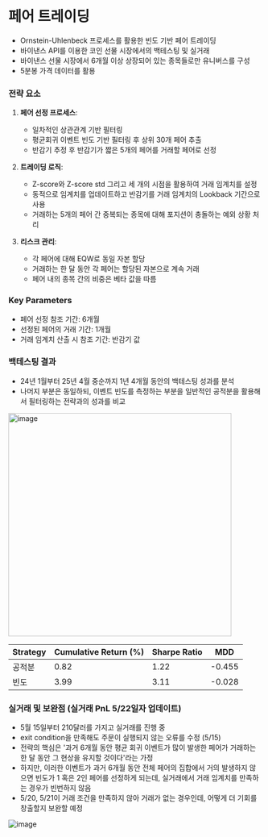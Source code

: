 # 페어 트레이딩
- Ornstein-Uhlenbeck 프로세스를 활용한 빈도 기반 페어 트레이딩
- 바이낸스 API를 이용한 코인 선물 시장에서의 백테스팅 및 실거래
- 바이낸스 선물 시장에서 6개월 이상 상장되어 있는 종목들로만 유니버스를 구성
- 5분봉 가격 데이터를 활용

### 전략 요소

1. **페어 선정 프로세스**:
   - 일차적인 상관관계 기반 필터링
   - 평균회귀 이벤트 빈도 기반 필터링 후 상위 30개 페어 추출
   - 반감기 추정 후 반감기가 짧은 5개의 페어를 거래할 페어로 선정

2. **트레이딩 로직**:
   - Z-score와 Z-score std 그리고 세 개의 시점을 활용하여 거래 임계치를 설정
   - 동적으로 임계치를 업데이트하고 반감기를 거래 임계치의 Lookback 기간으로 사용
   - 거래하는 5개의 페어 간 중복되는 종목에 대해 포지션이 충돌하는 예외 상황 처리

3. **리스크 관리**:
   - 각 페어에 대해 EQW로 동일 자본 할당
   - 거래하는 한 달 동안 각 페어는 할당된 자본으로 계속 거래
   - 페어 내의 종목 간의 비중은 베타 값을 따름

### Key Parameters
- 페어 선정 참조 기간: 6개월
- 선정된 페어의 거래 기간: 1개월
- 거래 임계치 산출 시 참조 기간: 반감기 값

### 백테스팅 결과
- 24년 1월부터 25년 4월 중순까지 1년 4개월 동안의 백테스팅 성과를 분석
- 나머지 부분은 동일하되, 이벤트 빈도를 측정하는 부분을 일반적인 공적분을 활용해서 필터링하는 전략과의 성과를 비교

<img width="443" alt="image" src="https://github.com/user-attachments/assets/ba8b4ea2-5368-4f59-9587-78ab33a613f8" />

| Strategy | Cumulative Return (%) | Sharpe Ratio | MDD |
|----------|-----------------------|--------------|-----|
|   공적분   |          0.82  | 1.22 | -0.455
|    빈도   | 3.99  | 3.11 | -0.028

### 실거래 및 보완점 (실거래 PnL 5/22일자 업데이트)
- 5월 15일부터 210달러를 가지고 실거래를 진행 중
- exit condition을 만족해도 주문이 실행되지 않는 오류를 수정 (5/15)
- 전략의 핵심은 '과거 6개월 동안 평균 회귀 이벤트가 많이 발생한 페어가 거래하는 한 달 동안 그 현상을 유지할 것이다'라는 가정
- 하지만, 이러한 이벤트가 과거 6개월 동안 전체 페어의 집합에서 거의 발생하지 않으면 빈도가 1 혹은 2인 페어를 선정하게 되는데, 실거래에서 거래 임계치를 만족하는 경우가 빈번하지 않음
- 5/20, 5/21이 거래 조건을 만족하지 않아 거래가 없는 경우인데, 어떻게 더 기회를 창출할지 보완할 예정

![image](https://github.com/user-attachments/assets/b7ceeabd-66fa-4b7c-89f5-7cff041ae460)


